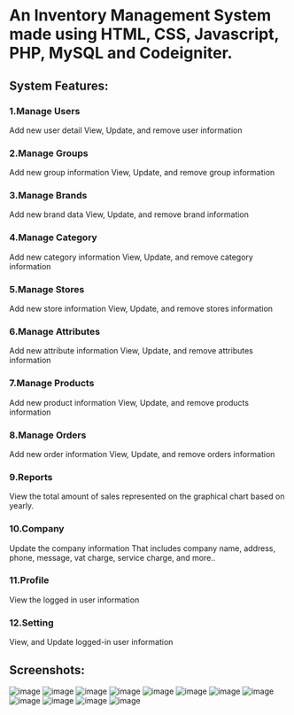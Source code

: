 # An Inventory Management System made using HTML, CSS, Javascript, PHP, MySQL and Codeigniter.
## System Features:
### 1.Manage Users
Add new user detail
View, Update, and remove user information
### 2.Manage Groups
Add new group information
View, Update, and remove group information
### 3.Manage Brands
Add new brand data
View, Update, and remove brand information
### 4.Manage Category
Add new category information
View, Update, and remove category information
### 5.Manage Stores
Add new store information
View, Update, and remove stores information
### 6.Manage Attributes
Add new attribute information
View, Update, and remove attributes information
### 7.Manage Products
Add new product information
View, Update, and remove products information
### 8.Manage Orders
Add new order information
View, Update, and remove orders information
### 9.Reports
View the total amount of sales represented on the graphical chart based on yearly.
### 10.Company
Update the company information
That includes company name, address, phone, message, vat charge, service charge, and more..
### 11.Profile
View the logged in user information
### 12.Setting
View, and Update logged-in user information

## Screenshots: 

![image](https://github.com/danishkangwal/inventoflow/assets/76109746/aa8e4f6a-69e4-4d58-84a4-44fd8b4935c6)
![image](https://github.com/danishkangwal/inventoflow/assets/76109746/5e7b8bd9-0357-48a2-b7ce-a32120ec2b46)
![image](https://github.com/danishkangwal/inventoflow/assets/76109746/aca4e466-45f5-455e-9611-cd21add5af09)
![image](https://github.com/danishkangwal/inventoflow/assets/76109746/4a0719b1-5a5a-4df0-9c29-c618674e6872)
![image](https://github.com/danishkangwal/inventoflow/assets/76109746/9b730fb7-444d-4928-b549-ec6f4f0b70ff)
![image](https://github.com/danishkangwal/inventoflow/assets/76109746/56ad93ce-f9ac-43ad-8269-451662e641ec)
![image](https://github.com/danishkangwal/inventoflow/assets/76109746/d6398995-2b72-472a-92f5-a260b27e0c09)
![image](https://github.com/danishkangwal/inventoflow/assets/76109746/ab20cd8b-9654-4220-9169-3c879cc645ff)
![image](https://github.com/danishkangwal/inventoflow/assets/76109746/f3a130da-4e7e-4307-a6cd-5fdf519ab30b)
![image](https://github.com/danishkangwal/inventoflow/assets/76109746/6514d967-0c48-4488-9809-56aba2df0cef)
![image](https://github.com/danishkangwal/inventoflow/assets/76109746/08c44ba7-6354-4a02-ab08-a403823a088f)
![image](https://github.com/danishkangwal/inventoflow/assets/76109746/fde0c847-5800-4474-9bd0-f4b754090984)











